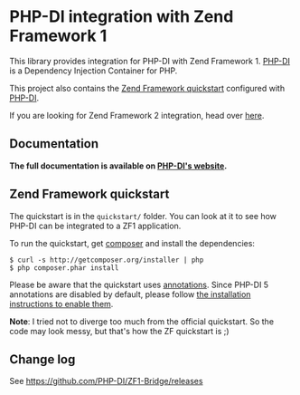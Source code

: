# PHP-DI integration with Zend Framework 1

This library provides integration for PHP-DI with Zend Framework 1. [PHP-DI](http://php-di.org) is a Dependency Injection Container for PHP.

This project also contains the [Zend Framework quickstart](http://framework.zend.com/manual/en/learning.quickstart.intro.html)
configured with [PHP-DI](http://php-di.org).

If you are looking for Zend Framework 2 integration, head over [here](https://github.com/PHP-DI/ZF2-Bridge).

## Documentation

**The full documentation is available on [PHP-DI's website](http://php-di.org/doc/frameworks/zf1.html).**

## Zend Framework quickstart

The quickstart is in the `quickstart/` folder. You can look at it to see how PHP-DI can be integrated to a ZF1 application.

To run the quickstart, get [composer](http://getcomposer.org/doc/00-intro.md) and install the dependencies:

    $ curl -s http://getcomposer.org/installer | php
    $ php composer.phar install

Please be aware that the quickstart uses [annotations](http://php-di.org/doc/annotations.html). Since PHP-DI 5 annotations are disabled by default, please follow [the installation instructions to enable them](http://php-di.org/doc/annotations.html).

**Note**: I tried not to diverge too much from the official quickstart. So the code may look messy, but that's
how the ZF quickstart is ;)

## Change log

See https://github.com/PHP-DI/ZF1-Bridge/releases
